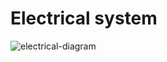 # Electrical system
![electrical-diagram](https://github.com/michael-collins/electrical-diagram/assets/1085304/3c012ca5-e5f4-4db6-90e2-47c6816a96ae)

